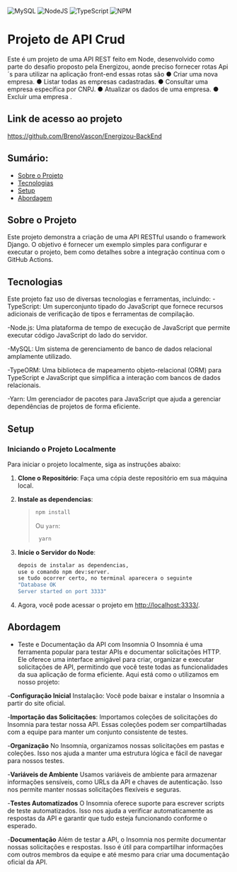 ![MySQL](https://img.shields.io/badge/mysql-%2300f.svg?style=for-the-badge&logo=mysql&logoColor=white)
![NodeJS](https://img.shields.io/badge/node.js-6DA55F?style=for-the-badge&logo=node.js&logoColor=white)
![TypeScript](https://img.shields.io/badge/typescript-%23007ACC.svg?style=for-the-badge&logo=typescript&logoColor=white)
![NPM](https://img.shields.io/badge/NPM-%23CB3837.svg?style=for-the-badge&logo=npm&logoColor=white)

# Projeto de API Crud

Este é um projeto de uma API REST feito em Node, desenvolvido como parte do desafio proposto pela Energizou, aonde preciso fornecer rotas Api´s para utilizar na aplicação front-end essas rotas são
● Criar uma nova empresa.
● Listar todas as empresas cadastradas.
● Consultar uma empresa específica por CNPJ.
● Atualizar os dados de uma empresa.
● Excluir uma empresa
. 

## Link de acesso ao projeto
https://github.com/BrenoVascon/Energizou-BackEnd


## Sumário:

- [Sobre o Projeto](#sobre-o-projeto)
- [Tecnologias](#tecnologias)
- [Setup](#setup)
- [Abordagem](#abordagem)


## Sobre o Projeto

Este projeto demonstra a criação de uma API RESTful usando o framework Django. O objetivo é fornecer um exemplo simples para configurar e executar o projeto, bem como detalhes sobre a integração contínua com o GitHub Actions.

## Tecnologias

Este projeto faz uso de diversas tecnologias e ferramentas, incluindo:
 -TypeScript: Um superconjunto tipado do JavaScript que fornece recursos adicionais de verificação de tipos e ferramentas de compilação.

 -Node.js: Uma plataforma de tempo de execução de JavaScript que permite executar código JavaScript do lado do servidor.

 -MySQL: Um sistema de gerenciamento de banco de dados relacional amplamente utilizado.

 -TypeORM: Uma biblioteca de mapeamento objeto-relacional (ORM) para TypeScript e JavaScript que simplifica a interação com bancos de dados relacionais.

-Yarn: Um gerenciador de pacotes para JavaScript que ajuda a gerenciar dependências de projetos de forma eficiente.
## Setup

### Iniciando o Projeto Localmente

Para iniciar o projeto localmente, siga as instruções abaixo:

1. **Clone o Repositório**: Faça uma cópia deste repositório em sua máquina local.

2. **Instale as dependencias**:
   >
   > ```bash
   > npm install 
   > ```
   >
   > Ou `yarn`:
   >  
   > ```bash
   >  yarn
   > ```
  

3. **Inicie o Servidor do Node**:

   ```bash
   depois de instalar as dependencias, 
   use o comando npm dev:server.
   se tudo ocorrer certo, no terminal aparecera o seguinte
   "Database OK
   Server started on port 3333"
   ```



4. Agora, você pode acessar o projeto em [http://localhost:3333/](http://localhost:3333/).



## Abordagem

- Teste e Documentação da API com Insomnia
O Insomnia é uma ferramenta popular para testar APIs e documentar solicitações HTTP. Ele oferece uma interface amigável para criar, organizar e executar solicitações de API, permitindo que você teste todas as funcionalidades da sua aplicação de forma eficiente. Aqui está como o utilizamos em nosso projeto:

-**Configuração Inicial**
Instalação: Você pode baixar e instalar o Insomnia a partir do site oficial.

-**Importação das Solicitações**: Importamos coleções de solicitações do Insomnia para testar nossa API. Essas coleções podem ser compartilhadas com a equipe para manter um conjunto consistente de testes.

-**Organização**
No Insomnia, organizamos nossas solicitações em pastas e coleções. Isso nos ajuda a manter uma estrutura lógica e fácil de navegar para nossos testes.

-**Variáveis de Ambiente**
Usamos variáveis de ambiente para armazenar informações sensíveis, como URLs da API e chaves de autenticação. Isso nos permite manter nossas solicitações flexíveis e seguras.

-**Testes Automatizados**
O Insomnia oferece suporte para escrever scripts de teste automatizados. Isso nos ajuda a verificar automaticamente as respostas da API e garantir que tudo esteja funcionando conforme o esperado.

-**Documentação**
Além de testar a API, o Insomnia nos permite documentar nossas solicitações e respostas. Isso é útil para compartilhar informações com outros membros da equipe e até mesmo para criar uma documentação oficial da API.
